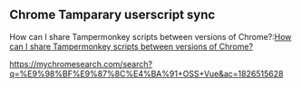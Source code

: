 ## Chrome Tamparary userscript sync

How can I share Tampermonkey scripts between versions of Chrome?:[How can I share Tampermonkey scripts between versions of Chrome?](https://superuser.com/questions/506221/how-can-i-share-tampermonkey-scripts-between-versions-of-chrome/1453402#1453402)

https://mychromesearch.com/search?q=%E9%98%BF%E9%87%8C%E4%BA%91+OSS+Vue&ac=1826515628 
